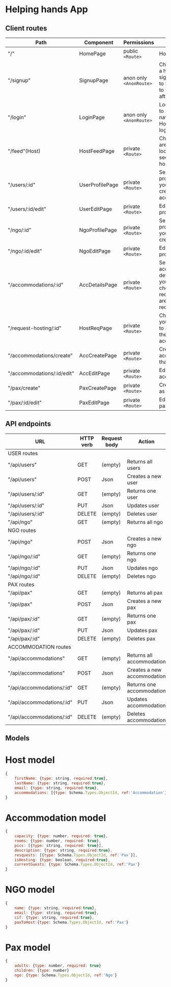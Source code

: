 # Helping hands App

## Client routes
| Path                        | Component         | Permissions             | Behavior                                                                                                             |
|-----------------------------|-------------------|-------------------------|----------------------------------------------------------------------------------------------------------------------|
|"/"                          |HomePage           | public `<Route>`        | Home Page                                                                                                            |
|"/signup"                    |SignupPage         | anon only `<AnonRoute>` | Choose if you are a host or a NGO, sign up form, link to login, navigate to Homepage after signup                    |
|"/login"                     |LoginPage          | anon only `<AnonRoute>` | Login form, link to signup, navigate to Homepage after login                                                         |
|"/feed"(Host)                |HostFeedPage       | private `<Route>`       | Check NGOs that are currently looking for hosts, see if you got any hosting request                                  |
|"/users/:id"                 |UserProfilePage    | private `<Route>`       | See a user's profile. If it's yours, edit it or create a new accommodation                                           |
|"/users/:id/edit"            |UserEditPage       | private `<Route>`       | Edit your host profile.                                                                                              |
|"/ngo/:id"                   |NgoProfilePage     | private `<Route>`       | See an NGO profile. If it's yours, edit it or create a new pax                                                       |
|"/ngo/:id/edit"              |NgoEditPage        | private `<Route>`       | Edit your NGO profile.                                                                                               |
|"/accommodations/:id"        |AccDetailsPage     | private `<Route>`       | See an accommodation's details. If it's yours, edit it and check hosting requests. If you are an NGO, request hosting|
|"/request-hosting/:id"       |HostReqPage        | private `<Route>`       | Choose between your current pax to assign them to the chosen accommodation                                           |
|"/accommodations/create"     |AccCreatePage      | private `<Route>`       | Create a new accommodation that you can host                                                                         |
|"/accommodations/:id/edit"   |AccEditPage        | private `<Route>`       | Edit one of your accommodations                                                                                      |
|"/pax/create"                |PaxCreatePage      | private `<Route>`       | Create a new pax as an NGO                                                                                           |
|"/pax/:id/edit"              |PaxEditPage        | private `<Route>`       | Edit one of your pax                                                                                                 |




## API endpoints

| URL                      | HTTP verb | Request body| Action                     |
|--------------------------|-----------|-------------|----------------------------|
|USER routes               |           |             |                            |
|"/api/users"              |GET        |(empty)      |Returns all users           |
|"/api/users"              |POST       |Json         |Creates a new user          |
|"/api/users/:id"          |GET        |(empty)      |Returns one user            |
|"/api/users/:id"          |PUT        |Json         |Updates user                |
|"/api/users/:id"          |DELETE     |(empty)      |Deletes user                |
|"/api/ngo"                |GET        |(empty)      |Returns all ngo             |
|NGO routes                |           |             |                            |
|"/api/ngo"                |POST       |Json         |Creates a new ngo           |
|"/api/ngo/:id"            |GET        |(empty)      |Returns one ngo             |
|"/api/ngo/:id"            |PUT        |Json         |Updates ngo                 |
|"/api/ngo/:id"            |DELETE     |(empty)      |Deletes ngo                 |
|PAX routes                |           |             |                            |
|"/api/pax"                |GET        |(empty)      |Returns all pax             |
|"/api/pax"                |POST       |Json         |Creates a new pax           |
|"/api/pax/:id"            |GET        |(empty)      |Returns one pax             |
|"/api/pax/:id"            |PUT        |Json         |Updates pax                 |
|"/api/pax/:id"            |DELETE     |(empty)      |Deletes pax                 |
|ACCOMMODATION routes      |           |             |                            |
|"/api/accommodations"     |GET        |(empty)      |Returns all accommodation   |
|"/api/accommodations"     |POST       |Json         |Creates a new accommodation |
|"/api/accommodations/:id" |GET        |(empty)      |Returns one accommodation   |
|"/api/accommodations/:id" |PUT        |Json         |Updates accommodation       |
|"/api/accommodations/:id" |DELETE     |(empty)      |Deletes accommodation       |


## Models

# Host model
```javascript
{
    firstName: {type: string, required:true},
    lastName: {type: string, required:true},
    email: {type: string, required:true},
    accommodations: [{type: Schema.Types.ObjectId, ref:'Accommodation'}]
}
```

# Accommodation model
```javascript
{
    capacity: {type: number, required: true},
    rooms: {type: number, required: true},
    pics: [{type: string, required: true}],
    description: {type: string, required:true},
    resquests: [{type: Schema.Types.ObjectId, ref:'Pax'}],
    isHosting: {type: boolean, required:true},
    currentGuests: {type: Schema.Types.ObjectId, ref:'Pax'}
}
```

# NGO model
```javascript
{
    name: {type: string, required:true},
    email: {type: string, required:true},
    cif: {type: string, required:true},
    paxToHost:{type: Schema.Types.ObjectId, ref:'Pax'}
}
```

# Pax model
```javascript
{
    adults: {type: number, required: true}
    children: {type: number}
    ngo: {type: Schema.Types.ObjectId, ref:'Ngo'}
}
```
